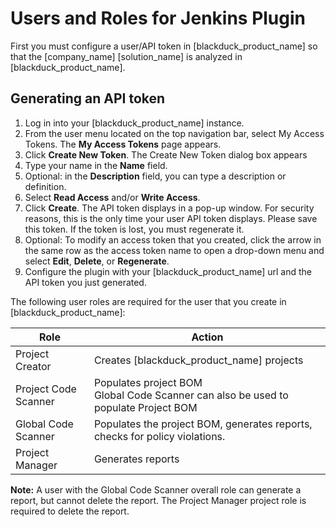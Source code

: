 # Users and Roles for Jenkins Plugin
First you must configure a user/API token in [blackduck_product_name] so that the [company_name] [solution_name] is analyzed in [blackduck_product_name].

## Generating an API token
1. Log in into your [blackduck_product_name] instance.
2. From the user menu located on the top navigation bar, select My Access Tokens. The **My Access Tokens** page appears.
4. Click **Create New Token**. The Create New Token dialog box appears
5. Type your name in the **Name** field.
6. Optional: in the **Description** field, you can type a description or definition.
7. Select **Read Access** and/or **Write Access**.
8. Click **Create**. The API token displays in a pop-up window. For security reasons, this is the only time your user API token displays. Please save this token. If the token is lost, you must regenerate it.
9. Optional: To modify an access token that you created, click the arrow in the same row as the access
token name to open a drop-down menu and select **Edit**, **Delete**, or **Regenerate**.
10. Configure the plugin with your [blackduck_product_name] url and the API token you just generated.

The following user roles are required for the user that you create in [blackduck_product_name]:

| Role     | Action |
| ----------- | ----------- |
| Project Creator     | Creates [blackduck_product_name] projects |
| Project Code Scanner   | Populates project BOM<br>Global Code Scanner can also be used to populate Project BOM |
| Global Code Scanner   | Populates the project BOM, generates reports, checks for policy violations. |
| Project Manager     | Generates reports |

**Note:** A user with the Global Code Scanner overall role can generate a report, but cannot delete the report. The Project Manager project role is required to delete the report.
